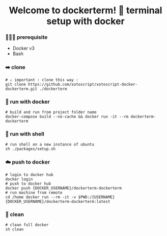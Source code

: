 <h1 align="center">Welcome to dockerterm! 👋 terminal setup with docker</h1>

### 🤷🏼‍♂️ prerequisite

- Docker v3
- Bash

### ➡️ clone

```shell
# ⚠️ important : clone this way :
git clone https://github.com/xotoscript/xotoscript-docker-dockerterm.git ./dockerterm
```

### 👾 run with docker

```shell
# build and run from project folder name
docker-compose build --no-cache && docker run -it --rm dockerterm-dockerterm
```

### 🚀 run with shell

```shell
# run shell on a new instance of ubuntu
sh ./packages/setup.sh
```

### ☁️ push to docker

```shell
# login to docker hub
docker login
# push to docker hub
docker push {DOCKER_USERNAME}/dockerterm-dockerterm
# run machine from remote
cd /home docker run --rm -it -v $PWD:/{USERNAME} {DOCKER_USERNAME}/dockerterm-dockerterm:latest
```

### 🧽 clean

```shell
# clean full docker
sh clean
```
